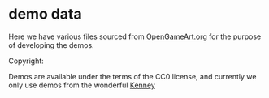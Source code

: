 # demo data

Here we have various files sourced from [OpenGameArt.org](https://opengameart.org/) for the purpose
of developing the demos.

Copyright:

Demos are available under the terms of the CC0 license, and currently we only use demos from
the wonderful [Kenney](https://opengameart.org/users/kenney)
